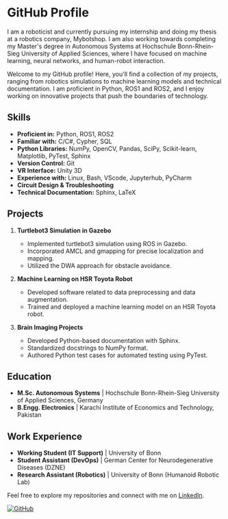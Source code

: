 # GitHub Profile

I am a roboticist and currently pursuing my internship and doing my thesis at a robotics company, Mybotshop. I am also working towards completing my Master's degree in Autonomous Systems at Hochschule Bonn-Rhein-Sieg University of Applied Sciences, where I have focused on machine learning, neural networks, and human-robot interaction.

Welcome to my GitHub profile! Here, you'll find a collection of my projects, ranging from robotics simulations to machine learning models and technical documentation. I am proficient in Python, ROS1 and ROS2, and I enjoy working on innovative projects that push the boundaries of technology.

## Skills

- **Proficient in:** Python, ROS1, ROS2
- **Familiar with:** C/C#, Cypher, SQL
- **Python Libraries:** NumPy, OpenCV, Pandas, SciPy, Scikit-learn, Matplotlib, PyTest, Sphinx
- **Version Control:** Git
- **VR Interface:** Unity 3D
- **Experience with:** Linux, Bash, VScode, Jupyterhub, PyCharm
- **Circuit Design & Troubleshooting**
- **Technical Documentation:** Sphinx, LaTeX

## Projects

1. **Turtlebot3 Simulation in Gazebo**
   - Implemented turtlebot3 simulation using ROS in Gazebo.
   - Incorporated AMCL and gmapping for precise localization and mapping.
   - Utilized the DWA approach for obstacle avoidance.

2. **Machine Learning on HSR Toyota Robot**
   - Developed software related to data preprocessing and data augmentation.
   - Trained and deployed a machine learning model on an HSR Toyota robot.

3. **Brain Imaging Projects**
   - Developed Python-based documentation with Sphinx.
   - Standardized docstrings to NumPy format.
   - Authored Python test cases for automated testing using PyTest.

## Education

- **M.Sc. Autonomous Systems** | Hochschule Bonn-Rhein-Sieg University of Applied Sciences, Germany
- **B.Engg. Electronics** | Karachi Institute of Economics and Technology, Pakistan

## Work Experience

- **Working Student (IT Support)** | University of Bonn
- **Student Assistant (DevOps)** | German Center for Neurodegenerative Diseases (DZNE)
- **Research Assistant (Robotics)** | University of Bonn (Humanoid Robotic Lab)

Feel free to explore my repositories and connect with me on [LinkedIn](http://www.linkedin.com/in/osama-ali-ashraf/).

[![GitHub](https://img.shields.io/badge/GitHub-engrosamaali91-black?style=flat-square&logo=github)](https://github.com/engrosamaali91)

